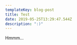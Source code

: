 ```yaml
---
templateKey: blog-post
title: Test
date: 2019-05-25T13:29:47.544Z
description: ":)"
---
```


Hmmm...
